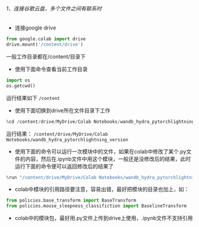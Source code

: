###### 1、连接谷歌云盘，多个文件之间有联系时
 - 连接google drive
```python
from google.colab import drive
drive.mount('/content/drive')
```
一般工作目录都在/content/目录下

- 使用下面命令查看当前工作目录
```python
import os
os.getcwd()
```
运行结果如下
`/content`

- 使用下面切换到drive所在文件目录下工作
```python
%cd /content/drive/MyDrive/Colab Notebooks/wandb_hydra_pytorchlightning_version
```
运行结果：
`/content/drive/MyDrive/Colab Notebooks/wandb_hydra_pytorchlightning_version`

- 使用下面的命令可以运行一次模块中的文件，如果在colab中修改了某个.py文件的内容，然后在.ipynb文件中用这个模块，一般还是没修改后的结果，此时运行下面的命令便可以返回修改后的结果了
```python
%run "/content/drive/MyDrive/Colab Notebooks/wandb_hydra_pytorchlightning_version/policies/mouse_sleepness_classifiction.py"
```

- colab中模块的引用路径要注意，容易出错，最好把模块的目录也加上，如：
```python
from policies.base_transform import BaseTransform
from policies.mouse_sleepness_classifiction import BaselineTransform
```

- colab中的模块包，最好用.py文件上传到drive上使用，.ipynb文件不支持引用
